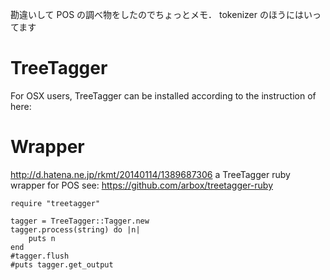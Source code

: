 勘違いして POS の調べ物をしたのでちょっとメモ．
tokenizer のほうにはいってます

# TreeTagger
For OSX users, TreeTagger can be installed according 
to the instruction of here: 

# Wrapper
http://d.hatena.ne.jp/rkmt/20140114/1389687306
a TreeTagger ruby wrapper for POS 
see: https://github.com/arbox/treetagger-ruby
```
require "treetagger"

tagger = TreeTagger::Tagger.new
tagger.process(string) do |n|
    puts n
end
#tagger.flush
#puts tagger.get_output
```
